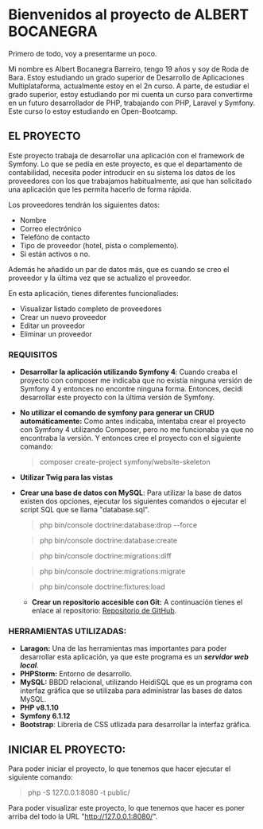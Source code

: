 # Bienvenidos al proyecto de ALBERT BOCANEGRA

Primero de todo, voy a presentarme un poco.

Mi nombre es Albert Bocanegra Barreiro, tengo 19 años y soy de Roda de Bara.
Estoy estudiando un grado superior de Desarrollo de Aplicaciones Multiplataforma, actualmente estoy en el 2n curso.
A parte, de estudiar el grado superior, estoy estudiando por mi cuenta un curso para convertirme en un futuro desarrollador de PHP, trabajando con PHP, Laravel y Symfony. Este curso lo estoy estudiando en Open-Bootcamp.

## EL PROYECTO

Este proyecto trabaja de desarrollar una aplicación con el framework de Symfony.
Lo que se pedía en este proyecto, es que el departamento de contabilidad, necesita poder introducir en su sistema los datos de los proveedores con los que trabajamos habitualmente, asi que han solicitado una aplicación que les permita hacerlo de forma rápida.

Los proveedores tendrán los siguientes datos:

* Nombre
* Correo electrónico
* Telefóno de contacto
* Tipo de proveedor (hotel, pista o complemento).
* Si están activos o no.

Además he añadido un par de datos más, que es cuando se creo el proveedor y la última vez que se actualizo el proveedor.

En esta aplicación, tienes diferentes funcionaliades:

  - Visualizar listado completo de proveedores
  - Crear un nuevo proveedor
  - Editar un proveedor
  - Eliminar un proveedor

### REQUISITOS

  * **Desarrollar la aplicación utilizando Symfony 4**: Cuando creaba el proyecto con composer me indicaba que no existía ninguna versión de Symfony 4 y entonces no encontre ninguna forma. Entonces, decidi desarrollar este proyecto con la última versión de Symfony.
    <br />
  * **No utilizar el comando de symfony para generar un CRUD automáticamente:** Como antes indicaba, intentaba crear el proyecto con Symfony 4 utilizando Composer, pero no me funcionaba ya que no encontraba la versión. Y entonces cree el proyecto con el siguiente comando:

    > composer create-project symfony/website-skeleton 

  * **Utilizar Twig para las vistas**

  * **Crear una base de datos con MySQL**: Para utilizar la base de datos existen dos opciones, ejecutar los siguientes comandos o ejecutar el script SQL que se llama "database.sql".

    > php bin/console doctrine:database:drop --force

    > php bin/console doctrine:database:create

    > php bin/console doctrine:migrations:diff

    > php bin/console doctrine:migrations:migrate
    
    > php bin/console doctrine:fixtures:load

    * **Crear un repositorio accesible con Git:** A continuación tienes el enlace al repositorio: [Repositorio de GitHub](https://github.com/abocadev/proveedores-app).


### HERRAMIENTAS UTILIZADAS:

  * **Laragon:** Una de las herramientas mas importantes para poder desarrollar esta aplicación, ya que este programa es un ***servidor web local***.
  * **PHPStorm:** Entorno de desarrollo.
  * **MySQL:** BBDD relacional, utilizando HeidiSQL que es un programa con interfaz gráfica que se utilizaba para administrar las bases de datos MySQL.
  * **PHP v8.1.10**
  * **Symfony 6.1.12**
  * **Bootstrap**: Libreria de CSS utlizada para desarrollar la interfaz gráfica.

## INICIAR EL PROYECTO:

Para poder iniciar el proyecto, lo que tenemos que hacer ejecutar el siguiente comando: 

> php -S 127.0.0.1:8080 -t public/

Para poder visualizar este proyecto, lo que tenemos que hacer es poner arriba del todo la URL "http://127.0.0.1:8080/".
